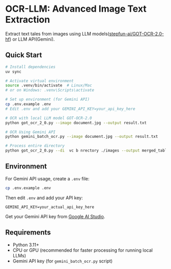 # OCR-LLM: Advanced Image Text Extraction

Extract text tales from images using LLM models([stepfun-ai/GOT-OCR-2.0-hf](https://huggingface.co/stepfun-ai/GOT-OCR-2.0-hf)) or LLM API(Gemini).

## Quick Start

```bash
# Install dependencies
uv sync

# Activate virtual environment
source .venv/bin/activate  # Linux/Mac
# or on Windows: .venv\Scripts\activate

# Set up environment (for Gemini API)
cp .env.example .env
# Edit .env and add your GEMINI_API_KEY=your_api_key_here

# OCR with local LLM model GOT-OCR-2.0
python got_ocr_2_0.py --image document.jpg --output result.txt

# OCR Using Gemini API
python gemini_batch_ocr.py --image document.jpg --output result.txt

# Process entire directory
python got_ocr_2_0.py --di  vc b nrectory ./images --output merged_tables.txt
```

## Environment

For Gemini API usage, create a `.env` file:

```bash
cp .env.example .env
```

Then edit `.env` and add your API key:
```
GEMINI_API_KEY=your_actual_api_key_here
```

Get your Gemini API key from [Google AI Studio](https://aistudio.google.com/app/apikey).

## Requirements

- Python 3.11+
- CPU or GPU (recommended for faster processing for running local LLMs)
- Gemini API key (for `gemini_batch_ocr.py` script)